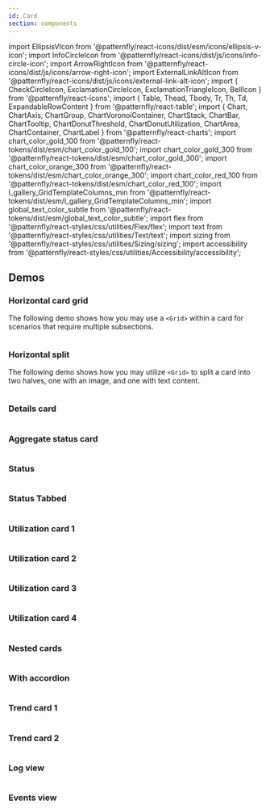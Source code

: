 ```yaml
---
id: Card
section: components
---
```


import EllipsisVIcon from '@patternfly/react-icons/dist/esm/icons/ellipsis-v-icon';
import InfoCircleIcon from '@patternfly/react-icons/dist/js/icons/info-circle-icon';
import ArrowRightIcon from '@patternfly/react-icons/dist/js/icons/arrow-right-icon';
import ExternalLinkAltIcon from '@patternfly/react-icons/dist/js/icons/external-link-alt-icon';
import { CheckCircleIcon, ExclamationCircleIcon, ExclamationTriangleIcon, BellIcon } from '@patternfly/react-icons';
import { Table, Thead, Tbody, Tr, Th, Td, ExpandableRowContent } from '@patternfly/react-table';
import { Chart, ChartAxis, ChartGroup, ChartVoronoiContainer, ChartStack, ChartBar, ChartTooltip, ChartDonutThreshold, ChartDonutUtilization, ChartArea, ChartContainer, ChartLabel } from '@patternfly/react-charts';
import chart_color_gold_100 from '@patternfly/react-tokens/dist/esm/chart_color_gold_100';
import chart_color_gold_300 from '@patternfly/react-tokens/dist/esm/chart_color_gold_300';
import chart_color_orange_300 from '@patternfly/react-tokens/dist/esm/chart_color_orange_300';
import chart_color_red_100 from '@patternfly/react-tokens/dist/esm/chart_color_red_100';
import l_gallery_GridTemplateColumns_min from '@patternfly/react-tokens/dist/esm/l_gallery_GridTemplateColumns_min';
import global_text_color_subtle from '@patternfly/react-tokens/dist/esm/global_text_color_subtle';
import flex from '@patternfly/react-styles/css/utilities/Flex/flex';
import text from '@patternfly/react-styles/css/utilities/Text/text';
import sizing from '@patternfly/react-styles/css/utilities/Sizing/sizing';
import accessibility from '@patternfly/react-styles/css/utilities/Accessibility/accessibility';

## Demos

### Horizontal card grid

The following demo shows how you may use a `<Grid>` within a card for scenarios that require multiple subsections.

```ts file="./examples/Card/CardHorizontalGrid.tsx"

```

### Horizontal split

The following demo shows how you may utilize `<Grid>` to split a card into two halves, one with an image, and one with text content.

```ts file="./examples/Card/CardHorizontalSplit.tsx"

```

### Details card

```ts file="./examples/Card/CardDetails.tsx"

```

### Aggregate status card

```ts file="./examples/Card/CardAggregateStatus.tsx"

```

### Status

```ts file="./examples/Card/CardStatus.tsx"

```

### Status Tabbed

```ts file="./examples/Card/CardStatusTabbed.tsx"

```

### Utilization card 1

```ts file="./examples/Card/CardUtilizationDemo1.tsx"

```

### Utilization card 2

```ts file="./examples/Card/CardUtilizationDemo2.tsx"

```

### Utilization card 3

```ts file="./examples/Card/CardUtilizationDemo3.tsx"

```

### Utilization card 4

```ts file="./examples/Card/CardUtilizationDemo4.tsx"

```

### Nested cards

```ts file="./examples/Card/CardNested.tsx"

```

### With accordion

```ts file="./examples/Card/CardWithAccordion.tsx"

```

### Trend card 1

```ts file="./examples/Card/CardTrendDemo1.tsx"

```

### Trend card 2

```ts file="./examples/Card/CardTrendDemo2.tsx"

```

### Log view

```ts file="./examples/Card/CardLogView.tsx"

```

### Events view

```ts file="./examples/Card/CardEventsView.tsx"

```
